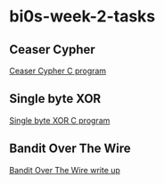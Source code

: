 # bi0s-week-2-tasks
## Ceaser Cypher
[Ceaser Cypher C program ](https://github.com/Senthil-Lakshmikanth/bi0s-week-2-tasks/blob/main/Ceaser%20Cypher.c)
## Single byte XOR
[Single byte XOR C program](https://github.com/Senthil-Lakshmikanth/bi0s-week-2-tasks/blob/main/Single%20byte%20XOR.c)
## Bandit Over The Wire
[Bandit Over The Wire write up](https://github.com/Senthil-Lakshmikanth/bi0s-week-2-tasks/blob/main/Bandit%20Over%20The%20Wire..odt)
